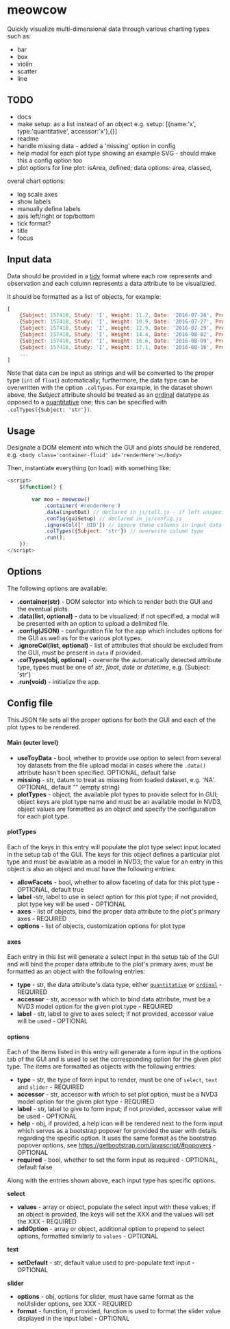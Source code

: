 # meowcow

Quickly visualize multi-dimensional data through various charting types such as:

- bar
- box
- violin
- scatter
- line 

## TODO

- docs
- make setup: as a list instead of an object e.g. setup: [{name:'x', type:'quantitative', accessor:'x'},{}]
- readme
- handle missing data - added a 'missing' option in config
- help modal for each plot type showing an example SVG - should make this a config option too
- plot options for line plot: isArea, defined; data options: area, classed, 

overal chart options:
- log scale axes
- show labels
- manually define labels
- axis left/right or top/bottom
- tick format?
- title
- focus


## Input data

Data should be provided in a [tidy]() format where each row represents and observation and each column represents a data attribute to be visualizied.

It should be formatted as a list of objects, for example:
```javascript
[
    {Subject: 157418, Study: 'I', Weight: 11.7, Date: '2016-07-26', Protocol: 'control', Drug: 'zeta', Isolator: 'A'},
    {Subject: 157418, Study: 'I', Weight: 10.9, Date: '2016-07-27', Protocol: 'control', Drug: 'zeta', Isolator: 'A'},
    {Subject: 157418, Study: 'I', Weight: 12.9, Date: '2016-07-29', Protocol: 'control', Drug: 'zeta', Isolator: 'A'},
    {Subject: 157418, Study: 'I', Weight: 14.4, Date: '2016-08-02', Protocol: 'control', Drug: 'zeta', Isolator: 'A'},
    {Subject: 157418, Study: 'I', Weight: 16.6, Date: '2016-08-09', Protocol: 'control', Drug: 'zeta', Isolator: 'A'},
    {Subject: 157418, Study: 'I', Weight: 17.1, Date: '2016-08-16', Protocol: 'control', Drug: 'zeta', Isolator: 'A'},
    ...
]
```

Note that data can be input as strings and will be converted to the proper type (`int` of `float`) automatically; furthermore, the data type can be overwritten with the option `.colTypes`. For example, in the dataset shown above, the *Subject* attribute should be treated as an [ordinal]() datatype as opposed to a [quantitative]() one; this can be specified with `.colTypes({Subject: 'str'})`.

## Usage

Designate a DOM element into which the GUI and plots should be rendered, e.g. `<body class='container-fluid' id='renderHere'></body>`

Then, instantiate everything (on load) with something like:
```javascript
<script>
    $(function() {

        var moo = meowcow()
            .container('#renderHere')
            .data(inputDat) // declared in js/tall.js - if left unspecified, a modal will be loaded which allows user to upload a delimited file
            .config(guiSetup) // declared in js/config.js
            .ignoreCol(['_UID']) // ignore these columns in input data
            .colTypes({Subject: 'str'}) // overwrite column type
            .run();
    });
</script>
```

## Options

The following options are available:

- **.container(str)** - DOM selector into which to render both the GUI and the eventual plots.
- **.data(list, optional)** - data to be visualized; if not specified, a modal will be presented with an option to upload a delimited file.
- **.config(JSON)** - configuration file for the app which includes options for the GUI as well as for the various plot types.
- **.ignoreCol(list, optional)** - list of attributes that should be excluded from the GUI, must be present in `data` if provided.
- **.colTypes(obj, optional)** - overwrite the automatically detected attribute type, types must be one of *str*, *float*, *date* or *datetime*, e.g. {Subject: 'str'}
- **.run(void)** - initialize the app.



## Config file

This JSON file sets all the proper options for both the GUI and each of the plot types to be rendered.

#### Main (outer level)

- **useToyData** - bool, whether to provide use option to select from several toy datasets from the file upload modal in cases where the `.data()` attribute hasn't been specified. OPTIONAL, default false
- **missing** - str, datum to treat as missing from loaded dataset, e.g. 'NA'. OPTIONAL, default "" (empty string)
- **plotTypes** - object, the available plot types to provide select for in GUI; object keys are plot type name and must be an available model in NVD3, object values are formatted as an object and specify the configuration for each plot type.

#### plotTypes

Each of the keys in this entry will populate the plot type select input located in the setup tab of the GUI. The keys for this object defines a particular plot type and must be available as a model in NVD3; the value for an entry in this object is also an object and must have the following entries:

- **allowFacets** - bool, whether to allow faceting of data for this plot type - OPTIONAL, default true
- **label** -str, label to use in select option for this plot type; if not provided, plot type key will be used - OPTIONAL
- **axes** - list of objects, bind the proper data attribute to the plot's primary axes - REQUIRED
- **options** - list of objects, customization options for plot type


#### axes

Each entry in this list will generate a select input in the setup tab of the GUI and will bind the proper data attribute to the plot's primary axes; must be formatted as an object with the following entries:

- **type** - str, the data attribute's data type, either [`quantitative`]() or [`ordinal`]() - REQUIRED
- **accessor** - str, accessor with which to bind data attribute, must be a NVD3 model option for the given plot type - REQUIRED
- **label** - str, label to give to axes select; if not provided, accessor value will be used - OPTIONAL

#### options

Each of the items listed in this entry will generate a form input in the options tab of the GUI and is used to set the corresponding option for the given plot type. The items are formatted as objects with the following entries:

- **type** - str, the type of form input to render, must be one of `select`, `text` and `slider` - REQUIRED
- **accessor** - str, accessor with which to set plot option, must be a NVD3 model option for the given plot type - REQUIRED
- **label** - str, label to give to form input; if not provided, accessor value will be used - OPTIONAL
- **help** - obj, if provided, a help icon will be rendered next to the form input which serves as a bootstrap popover for provided the user with details regarding the specific option. It uses the same format as the bootstrap popover options, see https://getbootstrap.com/javascript/#popovers - OPTIONAL
- **required** - bool, whether to set the form input as required - OPTIONAL, default false

Along with the entries shown above, each input type has specific options.

**select**
- **values** - array or object, populate the select input with these values; if an object is provided, the keys will set the XXX and the values will set the XXX - REQUIRED
- **addOption** - array or object, additional option to prepend to select options, formatted similarly to `values` - OPTIONAL

**text**
- **setDefault** - str, default value used to pre-populate text input - OPTIONAL

**slider**
- **options** - obj, options for slider, must have same format as the noUIslider options, see XXX - REQUIRED
- **format** - function, if provided, function is used to format the slider value displayed in the input label - OPTIONAL

